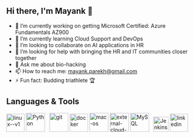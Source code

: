 ## Hi there, I'm Mayank 👋

- 🔭 I’m currently working on getting Microsoft Certified: Azure Fundamentals AZ900
- 🌱 I’m currently learning Cloud Support and DevOps
- 👯 I’m looking to collaborate on AI applications in HR
- 🤔 I’m looking for help with bringing the HR and IT communities closer together
- 💬 Ask me about bio-hacking
- 📫 How to reach me: mayank.parekh@gmail.com
- ⚡ Fun fact: Budding triathlete 🏆

## Languages & Tools 
<p align="left"> 
  <img width="48" height="48" src="https://img.icons8.com/color/48/linux--v1.png" alt="linux--v1"/>
  <img src="https://img.icons8.com/?size=100&id=13441&format=png&color=000000" alt="Python" width="50" height="50">
  &nbsp
  <img width="50" height="50" src="https://img.icons8.com/material/50/git.png" alt="git"/>
  <img width="48" height="48" src="https://img.icons8.com/fluency/48/docker.png" alt="docker"/>
  <img width="50" height="50" src="https://img.icons8.com/ios-filled/50/mac-os.png" alt="mac-os"/>
  <img width="50" height="50" src="https://img.icons8.com/external-kiranshastry-lineal-color-kiranshastry/50/external-cloud-multimedia-kiranshastry-lineal-color-kiranshastry.png" alt="external-cloud-multimedia-kiranshastry-lineal-color-kiranshastry"/>
  <img src="https://img.icons8.com/?size=100&id=9nLaR5KFGjN0&format=png&color=000000" alt="MySQL" width="50" height="50">
  &nbsp
  <img src="https://cdn4.iconfinder.com/data/icons/logos-brands-5/24/jenkins-512.png" alt="Jenkins" width="40" height="40">
  <img width="48" height="48" src="https://img.icons8.com/color/48/linkedin.png" alt="linkedin"/>
</p>
